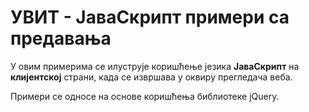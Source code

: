 # УВИТ - ЈаваСкрипт примери са предавања

У овим примерима се илуструје коришћење језика **ЈаваСкрипт** на **клијентској** страни, када се извршава у оквиру прегледача веба.

Примери се односе на основе коришћења библиотеке jQuery.